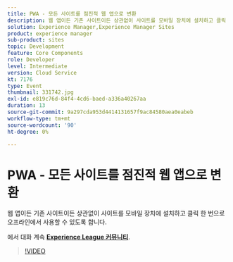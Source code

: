 ```yaml
---
title: PWA - 모든 사이트를 점진적 웹 앱으로 변환
description: 웹 앱이든 기존 사이트이든 상관없이 사이트를 모바일 장치에 설치하고 클릭 한 번으로 오프라인에서 사용할 수 있도록 합니다. 이 세션은 Adobe Developers Live 컨텐츠 이벤트의 일부로 전달되었습니다.
solution: Experience Manager,Experience Manager Sites
product: experience manager
sub-product: sites
topic: Development
feature: Core Components
role: Developer
level: Intermediate
version: Cloud Service
kt: 7176
type: Event
thumbnail: 331742.jpg
exl-id: e819c76d-84f4-4cd6-baed-a336a40267aa
duration: 13
source-git-commit: 9a297cda953d4414131657f9ac84580aea0eabeb
workflow-type: tm+mt
source-wordcount: '90'
ht-degree: 0%

---
```


# PWA - 모든 사이트를 점진적 웹 앱으로 변환

웹 앱이든 기존 사이트이든 상관없이 사이트를 모바일 장치에 설치하고 클릭 한 번으로 오프라인에서 사용할 수 있도록 합니다.

에서 대화 계속 **[Experience League 커뮤니티](https://adobe.ly/36Yd3v6)**.

>[!VIDEO](https://video.tv.adobe.com/v/331742/?quality=12&learn=on&hidetitle=true)
